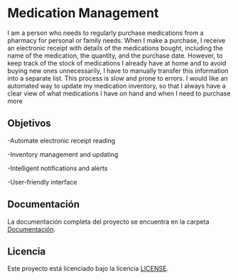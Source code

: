 ﻿# Medication Management

I am a person who needs to regularly purchase medications from a pharmacy for personal or family needs. When I make a purchase, I receive an electronic receipt with details of the medications bought, including the name of the medication, the quantity, and the purchase date. However, to keep track of the stock of medications I already have at home and to avoid buying new ones unnecessarily, I have to manually transfer this information into a separate list.
This process is slow and prone to errors. 
I would like an automated way to update my medication inventory, so that I always have a clear view of what medications I have on hand and when I need to purchase more

## Objetivos
-Automate electronic receipt reading

-Inventory management and updating

-Intelligent notifications and alerts

-User-friendly interface

## Documentación

La documentación completa del proyecto se encuentra en la carpeta [Documentación](./Documentacion).

## Licencia

Este proyecto está licenciado bajo la licencia [LICENSE](./LICENSE).
